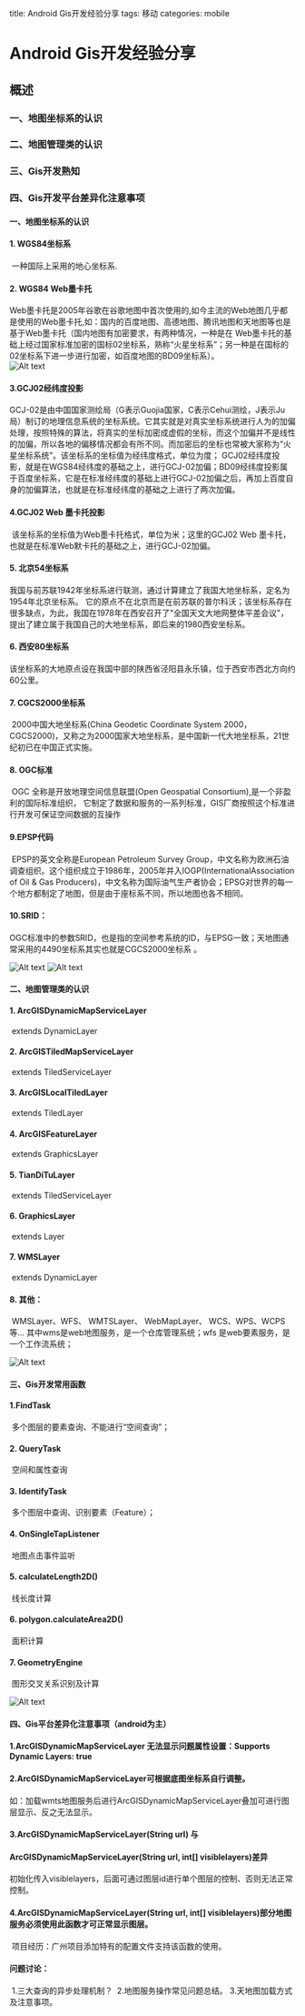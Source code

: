 title: Android Gis开发经验分享
tags: 移动
categories: mobile

# Android Gis开发经验分享

## 概述

### 一、地图坐标系的认识

### 二、地图管理类的认识

### 三、Gis开发熟知

### 四、Gis开发平台差异化注意事项

#### 一、地图坐标系的认识
#### 1. WGS84坐标系      
​          一种国际上采用的地心坐标系.  
#### 2.    WGS84 Web墨卡托
​        Web墨卡托是2005年谷歌在谷歌地图中首次使用的,如今主流的Web地图几乎都是使用的Web墨卡托,如：国内的百度地图、高德地图、腾讯地图和天地图等也是基于Web墨卡托（国内地图有加密要求，有两种情况，一种是在 Web墨卡托的基础上经过国家标准加密的国标02坐标系，熟称“火星坐标系”；另一种是在国标的02坐标系下进一步进行加密，如百度地图的BD09坐标系）。
​        
![Alt text](./1537617255888.png)

#### 3.GCJ02经纬度投影
​        GCJ-02是由中国国家测绘局（G表示Guojia国家，C表示Cehui测绘，J表示Ju局）制订的地理信息系统的坐标系统。它其实就是对真实坐标系统进行人为的加偏处理，按照特殊的算法，将真实的坐标加密成虚假的坐标，而这个加偏并不是线性的加偏，所以各地的偏移情况都会有所不同。而加密后的坐标也常被大家称为“火星坐标系统”。
​        该坐标系的坐标值为经纬度格式，单位为度； GCJ02经纬度投影，就是在WGS84经纬度的基础之上，进行GCJ-02加偏；BD09经纬度投影属于百度坐标系，它是在标准经纬度的基础上进行GCJ-02加偏之后，再加上百度自身的加偏算法，也就是在标准经纬度的基础之上进行了两次加偏。
#### 4.GCJ02 Web 墨卡托投影
​       该坐标系的坐标值为Web墨卡托格式，单位为米；这里的GCJ02 Web 墨卡托，也就是在标准Web默卡托的基础之上，进行GCJ-02加偏。

#### 5. 北京54坐标系
​    我国与前苏联1942年坐标系进行联测，通过计算建立了我国大地坐标系，定名为1954年北京坐标系。
它的原点不在北京而是在前苏联的普尔科沃；该坐标系存在很多缺点，为此，我国在1978年在西安召开了"全国天文大地网整体平差会议"，提出了建立属于我国自己的大地坐标系，即后来的1980西安坐标系。
#### 6. 西安80坐标系
​     该坐标系的大地原点设在我国中部的陕西省泾阳县永乐镇，位于西安市西北方向约60公里。
#### 7. CGCS2000坐标系
​     2000中国大地坐标系(China Geodetic Coordinate System 2000，CGCS2000)，又称之为2000国家大地坐标系，是中国新一代大地坐标系，21世纪初已在中国正式实施。
#### 8.   OGC标准
​      OGC 全称是开放地理空间信息联盟(Open Geospatial Consortium),是一个非盈利的国际标准组织，
它制定了数据和服务的一系列标准，GIS厂商按照这个标准进行开发可保证空间数据的互操作

#### 9.EPSP代码
​      EPSP的英文全称是European Petroleum Survey Group，中文名称为欧洲石油调查组织。这个组织成立于1986年，2005年并入IOGP(InternationalAssociation of Oil & Gas Producers)，中文名称为国际油气生产者协会；EPSG对世界的每一个地方都制定了地图，但是由于座标系不同，所以地图也各不相同。
#### 10.SRID：
​	OGC标准中的参数SRID，也是指的空间参考系统的ID，与EPSG一致；天地图通常采用的4490坐标系其实也就是CGCS2000坐标系 。

![Alt text](./1537617532745.png)        ![Alt text](./1537617542175.png)
#### 二、地图管理类的认识
#### 1. ArcGISDynamicMapServiceLayer
​                 extends DynamicLayer
#### 2. ArcGISTiledMapServiceLayer
​                 extends TiledServiceLayer
#### 3. ArcGISLocalTiledLayer
​                 extends TiledLayer
#### 4. ArcGISFeatureLayer
​                extends GraphicsLayer
#### 5. TianDiTuLayer 
​                extends TiledServiceLayer
#### 6. GraphicsLayer
​                extends Layer
#### 7. WMSLayer
​               extends DynamicLayer
#### 8. 其他：
​    WMSLayer、WFS、 WMTSLayer、 WebMapLayer、 WCS、WPS、WCPS等…
​    其中wms是web地图服务，是一个仓库管理系统；wfs 是web要素服务，是一个工作流系统；

![Alt text](./1537617719351.png)
#### 三、Gis开发常用函数
#### 1.FindTask
​     	多个图层的要素查询、不能进行“空间查询”；
#### 2. QueryTask
​        空间和属性查询
#### 3. IdentifyTask
​       多个图层中查询、识别要素（Feature）；
#### 4. OnSingleTapListener
​	地图点击事件监听
#### 5. calculateLength2D()
​         线长度计算
#### 6. polygon.calculateArea2D()
​         面积计算
#### 7. GeometryEngine
​      图形交叉关系识别及计算

![Alt text](./1537617809657.png)

#### 四、Gis平台差异化注意事项（android为主）

#### 1.ArcGISDynamicMapServiceLayer   无法显示问题属性设置：Supports Dynamic Layers: true

#### 2.ArcGISDynamicMapServiceLayer可根据底图坐标系自行调整。
​      如：加载wmts地图服务后进行ArcGISDynamicMapServiceLayer叠加可进行图层显示、反之无法显示。

#### 3.ArcGISDynamicMapServiceLayer(String url) 与
#### ArcGISDynamicMapServiceLayer(String url, int[] visiblelayers)差异
​     初始化传入visiblelayers，后面可通过图层id进行单个图层的控制、否则无法正常控制。
​     
#### 4.ArcGISDynamicMapServiceLayer(String url, int[] visiblelayers)部分地图服务必须使用此函数才可正常显示图层。   
​     项目经历：广州项目添加特有的配置文件支持该函数的使用。
#### 问题讨论：
​         1.三大查询的异步处理机制？
​         2.地图服务操作常见问题总结。
​         3.天地图加载方式及注意事项。








​       




